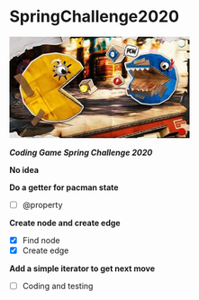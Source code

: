 # SpringChallenge2020

![](picture/SC2020_HD.min.jpg)

***Coding Game Spring Challenge 2020***

**No idea**

**Do a getter for pacman state**

- [ ] @property

**Create node and create edge**

- [x] Find node
- [x] Create edge

**Add a simple iterator to get next move**

- [ ] Coding and testing
